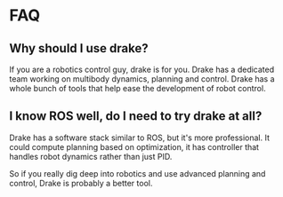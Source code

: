 # FAQ

## Why should I use drake?

If you are a robotics control guy, drake is for you. Drake has a dedicated team working on multibody dynamics, planning and control. Drake has a whole bunch of tools that help ease the development of robot control.

## I know ROS well, do I need to try drake at all?

Drake has a software stack similar to ROS, but it's more professional. It could compute planning based on optimization, it has controller that handles robot dynamics rather than just PID. 

So if you really dig deep into robotics and use advanced planning and control, Drake is probably a better tool.



